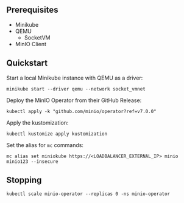 ## Prerequisites
* Minikube
* QEMU 
  * SocketVM
* MinIO Client

## Quickstart
Start a local Minikube instance with QEMU as a driver:
```shell
minikube start --driver qemu --network socket_vmnet
```

Deploy the MinIO Operator from their GitHub Release:
```shell
kubectl apply -k "github.com/minio/operator?ref=v7.0.0"
```

Apply the kustomization:
```shell
kubectl kustomize apply kustomization
```

Set the alias for `mc` commands:
```shell
mc alias set miniokube https://<LOADBALANCER_EXTERNAL_IP> minio minio123 --insecure
```

## Stopping
```shell
kubectl scale minio-operator --replicas 0 -ns minio-operator
```
